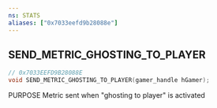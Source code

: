 ```yaml
---
ns: STATS
aliases: ["0x7033eefd9b28088e"]
---
```

## SEND_METRIC_GHOSTING_TO_PLAYER

```c
// 0x7033EEFD9B28088E
void SEND_METRIC_GHOSTING_TO_PLAYER(gamer_handle hGamer);
```

PURPOSE Metric sent when "ghosting to player" is activated

